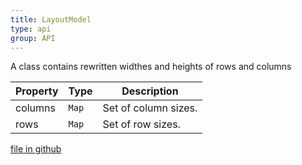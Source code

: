 ```yaml
---
title: LayoutModel
type: api
group: API
---
```

A class contains rewritten widthes and heights of rows and columns

Property|Type|Description
---|---|---
columns|`Map`|Set of column sizes.
rows|`Map`|Set of row sizes.

[file in github](https://github.com/qgrid/ng2/core/layout.model.js)
